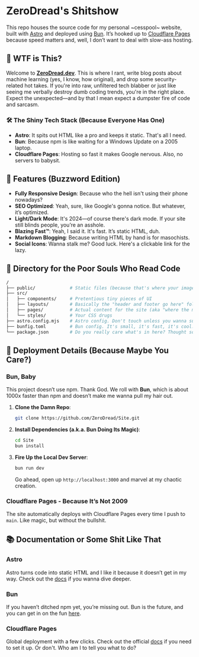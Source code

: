 # ZeroDread's Shitshow

This repo houses the source code for my personal ~cesspool~ website, built with [Astro](https://astro.build) and deployed using [Bun](https://bun.sh/). It’s hooked up to [Cloudflare Pages](https://pages.cloudflare.com/) because speed matters and, well, I don’t want to deal with slow-ass hosting.

## 🤖 WTF is This?

Welcome to **[ZeroDread.dev](https://ZeroDread.dev)**. This is where I rant, write blog posts about machine learning (yes, I know, how original), and drop some security-related hot takes. If you're into raw, unfiltered tech blabber or just like seeing me verbally destroy dumb coding trends, you're in the right place. Expect the unexpected—and by that I mean expect a dumpster fire of code and sarcasm.

### 🛠 The Shiny Tech Stack (Because Everyone Has One)
- **Astro**: It spits out HTML like a pro and keeps it static. That's all I need.
- **Bun**: Because npm is like waiting for a Windows Update on a 2005 laptop.
- **Cloudflare Pages**: Hosting so fast it makes Google nervous. Also, no servers to babysit.

## 🌟 Features (Buzzword Edition)

- **Fully Responsive Design**: Because who the hell isn't using their phone nowadays?
- **SEO Optimized**: Yeah, sure, like Google's gonna notice. But whatever, it’s optimized.
- **Light/Dark Mode**: It's 2024—of course there's dark mode. If your site still blinds people, you’re an asshole.
- **Blazing Fast™**: Yeah, I said it. It's fast. It’s static HTML, duh.
- **Markdown Blogging**: Because writing HTML by hand is for masochists.
- **Social Icons**: Wanna stalk me? Good luck. Here's a clickable link for the lazy.

## 📂 Directory for the Poor Souls Who Read Code

```bash
/
├── public/             # Static files (because that's where your images live, Karen)
├── src/
│   ├── components/     # Pretentious tiny pieces of UI
│   ├── layouts/        # Basically the "header and footer go here" folder
│   ├── pages/          # Actual content for the site (aka "where the magic happens")
│   └── styles/         # Your CSS drugs
├── astro.config.mjs    # Astro config. Don't touch unless you wanna suffer
├── bunfig.toml         # Bun config. It's small, it's fast, it's cool.
└── package.json        # Do you really care what's in here? Thought so.
```
## 🚀 Deployment Details (Because Maybe You Care?)

### Bun, Baby
This project doesn’t use npm. Thank God. We roll with **Bun**, which is about 1000x faster than npm and doesn’t make me wanna pull my hair out.

1. **Clone the Damn Repo**:

    ```bash
    git clone https://github.com/ZeroDread/Site.git
    ```

2. **Install Dependencies (a.k.a. Bun Doing Its Magic)**:

    ```bash
    cd Site
    bun install
    ```

3. **Fire Up the Local Dev Server**:

    ```bash
    bun run dev
    ```

    Go ahead, open up `http://localhost:3000` and marvel at my chaotic creation.

### Cloudflare Pages - Because It’s Not 2009
The site automatically deploys with Cloudflare Pages every time I push to `main`. Like magic, but without the bullshit.

## 📚 Documentation or Some Shit Like That

### Astro
Astro turns code into static HTML and I like it because it doesn’t get in my way. Check out the [docs](https://docs.astro.build/) if you wanna dive deeper.

### Bun
If you haven’t ditched npm yet, you’re missing out. Bun is the future, and you can get in on the fun [here](https://bun.sh/docs).

### Cloudflare Pages
Global deployment with a few clicks. Check out the official [docs](https://developers.cloudflare.com/pages/) if you need to set it up. Or don't. Who am I to tell you what to do?
